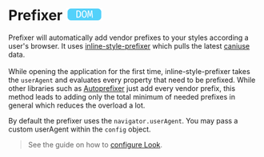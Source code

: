 # Prefixer <img src="../res/dom-badge.png" height=25>

Prefixer will automatically add vendor prefixes to your styles according a user's browser. It uses [inline-style-prefixer](https://github.com/rofrischmann/inline-style-prefixer) which pulls the latest [caniuse](http://caniuse.com) data.<br><br>
While opening the application for the first time, inline-style-prefixer takes the `userAgent` and evaluates every property that need to be prefixed. While other libraries such as [Autoprefixer](https://github.com/postcss/autoprefixer) just add every vendor prefix, this method leads to adding only the total minimum of needed prefixes in general which reduces the overload a lot.

By default the prefixer uses the `navigator.userAgent`. You may pass a custom userAgent within the `config` object.
> See the guide on how to [configure Look](../guides/configureLook.md).
